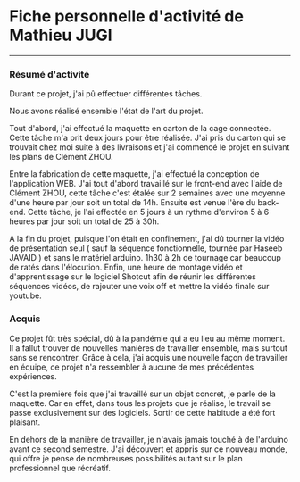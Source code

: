# Fiche personnelle d'activité de Mathieu JUGI
---
### Résumé d'activité
Durant ce projet, j'ai pû effectuer différentes tâches.

Nous avons réalisé ensemble l'état de l'art du projet.

Tout d'abord, j'ai effectué la maquette en carton de la cage connectée. Cette tâche m'a prit deux jours pour être réalisée.
J'ai pris du carton qui se trouvait chez moi suite à des livraisons et j'ai commencé le projet en suivant les plans de Clément ZHOU.

Entre la fabrication de cette maquette, j'ai effectué la conception de l'application WEB. J'ai tout d'abord travaillé sur le front-end avec l'aide de Clément ZHOU, cette tâche c'est étalée sur 2 semaines avec une moyenne d'une heure par jour soit un total de 14h.
Ensuite est venue l'ère du back-end. Cette tâche, je l'ai effectée en 5 jours à un rythme d'environ 5 à 6 heures par jour soit un total de 25 à 30h.

A la fin du projet, puisque l'on était en confinement, j'ai dû tourner la vidéo de présentation seul ( sauf la séquence fonctionnelle, tournée par Haseeb JAVAID ) et sans le matériel arduino. 1h30 à 2h de tournage car beaucoup de ratés dans l'élocution. Enfin, une heure de montage vidéo et d'apprentissage sur le logiciel Shotcut afin de réunir les différentes séquences vidéos, de rajouter une voix off et mettre la vidéo finale sur youtube.


### Acquis
Ce projet fût très spécial, dû à la pandémie qui a eu lieu au même moment. Il a fallut trouver de nouvelles manières de travailler ensemble, mais surtout sans se rencontrer. Grâce à cela, j'ai acquis une nouvelle façon de travailler en équipe, ce projet n'a ressembler à aucune de mes précédentes expériences.

C'est la première fois que j'ai travaillé sur un objet concret, je parle de la maquette. Car en effet, dans tous les projets que je réalise, le travail se passe exclusivement sur des logiciels. Sortir de cette habitude a été fort plaisant.

En dehors de la manière de travailler, je n'avais jamais touché à de l'arduino avant ce second semestre. J'ai découvert et appris sur ce nouveau monde, qui offre je pense de nombreuses possibilités autant sur le plan professionnel que récréatif.





